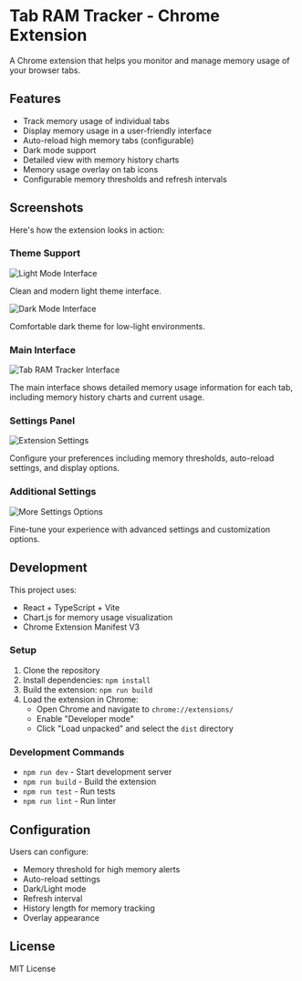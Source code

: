 # Tab RAM Tracker - Chrome Extension

A Chrome extension that helps you monitor and manage memory usage of your browser tabs.

## Features

- Track memory usage of individual tabs
- Display memory usage in a user-friendly interface
- Auto-reload high memory tabs (configurable)
- Dark mode support
- Detailed view with memory history charts
- Memory usage overlay on tab icons
- Configurable memory thresholds and refresh intervals

## Screenshots

Here's how the extension looks in action:

### Theme Support

![Light Mode Interface](images/light-mode.png)

Clean and modern light theme interface.

![Dark Mode Interface](images/dark-mode.png)

Comfortable dark theme for low-light environments.

### Main Interface

![Tab RAM Tracker Interface](images/tab-details.png)

The main interface shows detailed memory usage information for each tab, including memory history charts and current usage.

### Settings Panel

![Extension Settings](images/settings.png)

Configure your preferences including memory thresholds, auto-reload settings, and display options.

### Additional Settings

![More Settings Options](images/more-settings.png)

Fine-tune your experience with advanced settings and customization options.

## Development

This project uses:

- React + TypeScript + Vite
- Chart.js for memory usage visualization
- Chrome Extension Manifest V3

### Setup

1. Clone the repository
2. Install dependencies: `npm install`
3. Build the extension: `npm run build`
4. Load the extension in Chrome:
   - Open Chrome and navigate to `chrome://extensions/`
   - Enable "Developer mode"
   - Click "Load unpacked" and select the `dist` directory

### Development Commands

- `npm run dev` - Start development server
- `npm run build` - Build the extension
- `npm run test` - Run tests
- `npm run lint` - Run linter

## Configuration

Users can configure:

- Memory threshold for high memory alerts
- Auto-reload settings
- Dark/Light mode
- Refresh interval
- History length for memory tracking
- Overlay appearance

## License

MIT License
